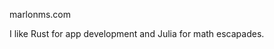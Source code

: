 marlonms.com

I like Rust for app development and Julia for math escapades.  

<!---
mmuellersoppart/mmuellersoppart is a ✨ special ✨ repository because its `README.md` (this file) appears on your GitHub profile.
You can click the Preview link to take a look at your changes.
--->
